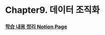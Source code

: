 # Chapter9. 데이터 조직화


### [학습 내용 정리 Notion Page](https://observant-colt-711.notion.site/9-5b5008ad1ad9479ba49e69abe092f391)
